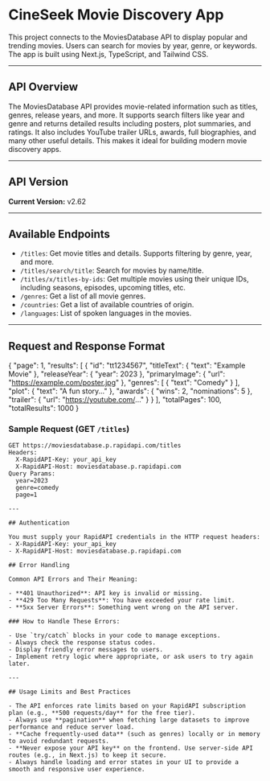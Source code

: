 # CineSeek Movie Discovery App

This project connects to the MoviesDatabase API to display popular and trending movies. Users can search for movies by year, genre, or keywords. The app is built using Next.js, TypeScript, and Tailwind CSS.

---

## API Overview

The MoviesDatabase API provides movie-related information such as titles, genres, release years, and more. It supports search filters like year and genre and returns detailed results including posters, plot summaries, and ratings. It also includes YouTube trailer URLs, awards, full biographies, and many other useful details. This makes it ideal for building modern movie discovery apps.

---

## API Version

**Current Version:** v2.62

---

## Available Endpoints

- `/titles`: Get movie titles and details. Supports filtering by genre, year, and more.
- `/titles/search/title`: Search for movies by name/title.
- `/titles/x/titles-by-ids`: Get multiple movies using their unique IDs, including seasons, episodes, upcoming titles, etc.
- `/genres`: Get a list of all movie genres.
- `/countries`: Get a list of available countries of origin.
- `/languages`: List of spoken languages in the movies.

---

## Request and Response Format

{
  "page": 1,
  "results": [
    {
      "id": "tt1234567",
      "titleText": { "text": "Example Movie" },
      "releaseYear": { "year": 2023 },
      "primaryImage": { "url": "https://example.com/poster.jpg" },
      "genres": [ { "text": "Comedy" } ],
      "plot": { "text": "A fun story..." },
      "awards": { "wins": 2, "nominations": 5 },
      "trailer": { "url": "https://youtube.com/..." }
    }
  ],
  "totalPages": 100,
  "totalResults": 1000
}


### Sample Request (GET `/titles`)

```http
GET https://moviesdatabase.p.rapidapi.com/titles
Headers:
  X-RapidAPI-Key: your_api_key
  X-RapidAPI-Host: moviesdatabase.p.rapidapi.com
Query Params:
  year=2023
  genre=comedy
  page=1

---

## Authentication

You must supply your RapidAPI credentials in the HTTP request headers:
- X-RapidAPI-Key: your_api_key
- X-RapidAPI-Host: moviesdatabase.p.rapidapi.com

## Error Handling

Common API Errors and Their Meaning:

- **401 Unauthorized**: API key is invalid or missing.
- **429 Too Many Requests**: You have exceeded your rate limit.
- **5xx Server Errors**: Something went wrong on the API server.

### How to Handle These Errors:

- Use `try/catch` blocks in your code to manage exceptions.
- Always check the response status codes.
- Display friendly error messages to users.
- Implement retry logic where appropriate, or ask users to try again later.

---

## Usage Limits and Best Practices

- The API enforces rate limits based on your RapidAPI subscription plan (e.g., **500 requests/day** for the free tier).
- Always use **pagination** when fetching large datasets to improve performance and reduce server load.
- **Cache frequently-used data** (such as genres) locally or in memory to avoid redundant requests.
- **Never expose your API key** on the frontend. Use server-side API routes (e.g., in Next.js) to keep it secure.
- Always handle loading and error states in your UI to provide a smooth and responsive user experience.
